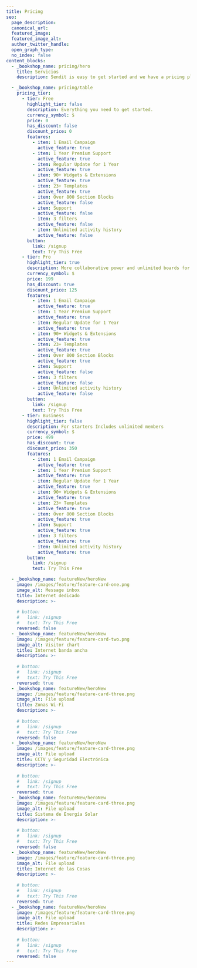 ```yaml
---
title: Pricing
seo:
  page_description:
  canonical_url:
  featured_image:
  featured_image_alt:
  author_twitter_handle:
  open_graph_type:
  no_index: false
content_blocks:
  - _bookshop_name: pricing/hero
    title: Servicios
    description: Sendit is easy to get started and we have a pricing plan for businesses of all sizes.

  - _bookshop_name: pricing/table
    pricing_tier:
      - tier: Free
        highlight_tier: false
        description: Everything you need to get started.
        currency_symbol: $
        price: 0
        has_discount: false
        discount_price: 0
        features:
          - item: 1 Email Campaign
            active_feature: true
          - item: 1 Year Premium Support
            active_feature: true
          - item: Regular Update for 1 Year
            active_feature: true
          - item: 90+ Widgets & Extensions
            active_feature: true
          - item: 23+ Templates
            active_feature: true
          - item: Over 800 Section Blocks
            active_feature: false
          - item: Support
            active_feature: false
          - item: 3 filters
            active_feature: false
          - item: Unlimited activity history
            active_feature: false
        button:
          link: /signup
          text: Try This Free
      - tier: Pro
        highlight_tier: true
        description: More collaborative power and unlimited boards for fast-growing.
        currency_symbol: $
        price: 199
        has_discount: true
        discount_price: 125
        features:
          - item: 1 Email Campaign
            active_feature: true
          - item: 1 Year Premium Support
            active_feature: true
          - item: Regular Update for 1 Year
            active_feature: true
          - item: 90+ Widgets & Extensions
            active_feature: true
          - item: 23+ Templates
            active_feature: true
          - item: Over 800 Section Blocks
            active_feature: true
          - item: Support
            active_feature: false
          - item: 3 filters
            active_feature: false
          - item: Unlimited activity history
            active_feature: false
        button:
          link: /signup
          text: Try This Free
      - tier: Business
        highlight_tier: false
        description: For starters Includes unlimited members
        currency_symbol: $
        price: 499
        has_discount: true
        discount_price: 350
        features:
          - item: 1 Email Campaign
            active_feature: true
          - item: 1 Year Premium Support
            active_feature: true
          - item: Regular Update for 1 Year
            active_feature: true
          - item: 90+ Widgets & Extensions
            active_feature: true
          - item: 23+ Templates
            active_feature: true
          - item: Over 800 Section Blocks
            active_feature: true
          - item: Support
            active_feature: true
          - item: 3 filters
            active_feature: true
          - item: Unlimited activity history
            active_feature: true
        button:
          link: /signup
          text: Try This Free

  - _bookshop_name: featureNew/heroNew
    image: /images/feature/feature-card-one.png
    image_alt: Message inbox
    title: Internet dedicado
    description: >-
      
    # button:
    #   link: /signup
    #   text: Try This Free
    reversed: false
  - _bookshop_name: featureNew/heroNew
    image: /images/feature/feature-card-two.png
    image_alt: Visitor chart
    title: Internet banda ancha
    description: >-
      
    # button:
    #   link: /signup
    #   text: Try This Free
    reversed: true
  - _bookshop_name: featureNew/heroNew
    image: /images/feature/feature-card-three.png
    image_alt: File upload
    title: Zonas Wi-Fi
    description: >-
      
    # button:
    #   link: /signup
    #   text: Try This Free
    reversed: false
  - _bookshop_name: featureNew/heroNew
    image: /images/feature/feature-card-three.png
    image_alt: File upload
    title: CCTV y Seguridad Electrónica
    description: >-
      
    # button:
    #   link: /signup
    #   text: Try This Free
    reversed: true
  - _bookshop_name: featureNew/heroNew
    image: /images/feature/feature-card-three.png
    image_alt: File upload
    title: Sistema de Energía Solar
    description: >-
      
    # button:
    #   link: /signup
    #   text: Try This Free
    reversed: false
  - _bookshop_name: featureNew/heroNew
    image: /images/feature/feature-card-three.png
    image_alt: File upload
    title: Internet de las Cosas
    description: >-
      
    # button:
    #   link: /signup
    #   text: Try This Free
    reversed: true
  - _bookshop_name: featureNew/heroNew
    image: /images/feature/feature-card-three.png
    image_alt: File upload
    title: Redes Empresariales
    description: >-
      
    # button:
    #   link: /signup
    #   text: Try This Free
    reversed: false
---
```

